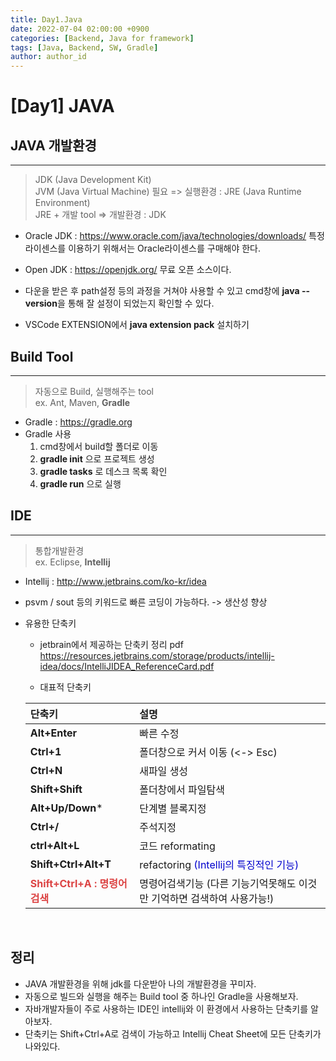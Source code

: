```yaml
---
title: Day1.Java
date: 2022-07-04 02:00:00 +0900
categories: [Backend, Java for framework]
tags: [Java, Backend, SW, Gradle] 
author: author_id 
---
```


# [Day1] JAVA

## JAVA 개발환경
---

>JDK (Java Development Kit)  
JVM (Java Virtual Machine) 필요 => 실행환경 : JRE (Java Runtime Environment)  
JRE + 개발 tool => 개발환경 : JDK  

- Oracle JDK : <https://www.oracle.com/java/technologies/downloads/>
특정 라이센스를 이용하기 위해서는 Oracle라이센스를 구매해야 한다.

- Open JDK : <https://openjdk.org/>
무료 오픈 소스이다.

- 다운을 받은 후 path설정 등의 과정을 거쳐야 사용할 수 있고 cmd창에 **java --version**을 통해 잘 설정이 되었는지 확인할 수 있다.

- VSCode EXTENSION에서 **java extension pack** 설치하기

## Build Tool
---

> 자동으로 Build, 실행해주는 tool  
ex. Ant, Maven, **Gradle**

- Gradle : <https://gradle.org>
- Gradle 사용  
    1. cmd창에서 build할 폴더로 이동
    2. **gradle init** 으로 프로젝트 생성
    3. **gradle tasks** 로 데스크 목록 확인
    4. **gradle run** 으로 실행 

## IDE
---

> 통합개발환경  
 ex. Eclipse, **Intellij**
 
 - Intellij : <http://www.jetbrains.com/ko-kr/idea>
 - psvm / sout 등의 키워드로 빠른 코딩이 가능하다. -> 생산성 향상  

 - 유용한 단축키
    - jetbrain에서 제공하는 단축키 정리 pdf   
    <https://resources.jetbrains.com/storage/products/intellij-idea/docs/IntelliJIDEA_ReferenceCard.pdf>

    - 대표적 단축키 

    |단축키|설명|  
    |:--------------------|:--------------------|  
    |**Alt+Enter**| 빠른 수정 |  
    |**Ctrl+1**| 폴더창으로 커서 이동 (<-> Esc) |
    |**Ctrl+N**| 새파일 생성 |
    |**Shift+Shift**| 폴더창에서 파일탐색 |
    |**Alt+Up/Down***| 단계별 블록지정 |
    |**Ctrl+/**| 주석지정 | 
    |**ctrl+Alt+L**| 코드 reformating |
    |**Shift+Ctrl+Alt+T**| refactoring <span style="color: #0000CD">(Intellij의 특징적인 기능)</span> |
    |**<span style ="color: #dc4343">Shift+Ctrl+A : 명령어 검색 </span>**| 명령어검색기능 (다른 기능기억못해도 이것만 기억하면 검색하여 사용가능!) |
    
<br>


## 정리
- JAVA 개발환경을 위해 jdk를 다운받아 나의 개발환경을 꾸미자.
- 자동으로 빌드와 실행을 해주는 Build tool 중 하나인 Gradle을 사용해보자.
- 자바개발자들이 주로 사용하는 IDE인 intellij와 이 환경에서 사용하는 단축키를 알아보자.
- 단축키는 Shift+Ctrl+A로 검색이 가능하고 Intellij Cheat Sheet에 모든 단축키가 나와있다.